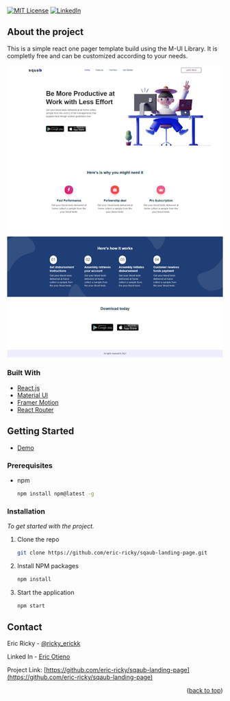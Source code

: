 <div id="top"></div>

[![MIT License][license-shield]][license-url]
[![LinkedIn][linkedin-shield]][linkedin-url]

## About the project

This is a simple react one pager template build using the M-UI Library. It is completly free and can be customized according to your needs.

![Product Preview][product-preview]

### Built With

- [React.js](https://reactjs.org/)
- [Material UI](https://mui.com/)
- [Framer Motion](https://framer-motion.com/)
- [React Router](https://react-router.com/)

<!-- GETTING STARTED -->

## Getting Started

- [Demo](https://squab.netlify.app)

### Prerequisites

- npm
  ```sh
  npm install npm@latest -g
  ```

### Installation

_To get started with the project._

1. Clone the repo
   ```sh
   git clone https://github.com/eric-ricky/sqaub-landing-page.git
   ```
2. Install NPM packages
   ```sh
   npm install
   ```
3. Start the application
   ```sh
   npm start
   ```

<!-- CONTACT -->

## Contact

Eric Ricky - [@ricky_erickk](https://twitter.com/ricky_erickk)

Linked In - [Eric Otieno](linkedin.com/in/rick-otieno-7532b01b9)

Project Link: [https://github.com/eric-ricky/sqaub-landing-page](https://github.com/eric-ricky/sqaub-landing-page)

<p align="right">(<a href="#top">back to top</a>)</p>

<!-- MARKDOWN LINKS & IMAGES -->

[license-shield]: https://img.shields.io/github/license/othneildrew/Best-README-Template.svg?style=for-the-badge
[license-url]: https://github.com/othneildrew/Best-README-Template/blob/master/LICENSE.txt
[linkedin-shield]: https://img.shields.io/badge/-LinkedIn-black.svg?style=for-the-badge&logo=linkedin&colorB=555
[linkedin-url]: linkedin.com/in/rick-otieno-7532b01b9
[product-preview]: preview.jpeg
